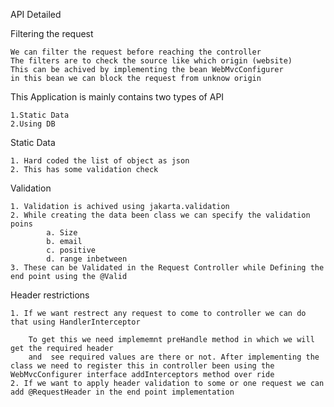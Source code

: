 API Detailed

Filtering the request

    We can filter the request before reaching the controller 
    The filters are to check the source like which origin (website)
    This can be achived by implementing the bean WebMvcConfigurer
    in this bean we can block the request from unknow origin

This Application is mainly contains two types of API
    
    1.Static Data
    2.Using DB

Static Data

    1. Hard coded the list of object as json
    2. This has some validation check
    

Validation
  
    1. Validation is achived using jakarta.validation
    2. While creating the data been class we can specify the validation poins
            a. Size
            b. email
            c. positive
            d. range inbetween
    3. These can be Validated in the Request Controller while Defining the end point using the @Valid

Header restrictions

    1. If we want restrect any request to come to controller we can do that using HandlerInterceptor
            
        To get this we need implememnt preHandle method in which we will get the required header 
        and  see required values are there or not. After implementing the class we need to register this in controller been using the WebMvcConfigurer interface addInterceptors method over ride
    2. If we want to apply header validation to some or one request we can add @RequestHeader in the end point implementation

         